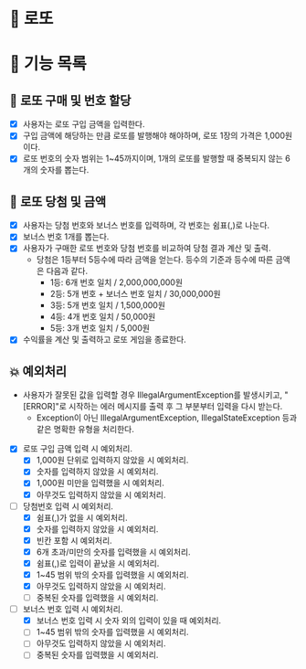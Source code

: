 # 🚀 로또

# 📝 기능 목록

## 💸 로또 구매 및 번호 할당

- [X] 사용자는 로또 구입 금액을 입력한다.
- [X] 구입 금액에 해당하는 만큼 로또를 발행해야 해야하며, 로또 1장의 가격은 1,000원이다.
- [X] 로또 번호의 숫자 범위는 1~45까지이며, 1개의 로또를 발행할 때 중복되지 않는 6개의 숫자를 뽑는다.

## 🎉 로또 당첨 및 금액

- [X] 사용자는 당첨 번호와 보너스 번호를 입력하며, 각 번호는 쉼표(,)로 나눈다.
- [X] 보너스 번호 1개를 뽑는다.
- [X] 사용자가 구매한 로또 번호와 당첨 번호를 비교하여 당첨 결과 계산 및 출력.
    - 당첨은 1등부터 5등수에 따라 금액을 얻는다. 등수의 기준과 등수에 따른 금액은 다음과 같다.
        - 1등: 6개 번호 일치 / 2,000,000,000원
        - 2등: 5개 번호 + 보너스 번호 일치 / 30,000,000원
        - 3등: 5개 번호 일치 / 1,500,000원
        - 4등: 4개 번호 일치 / 50,000원
        - 5등: 3개 번호 일치 / 5,000원
- [X] 수익률을 계산 및 출력하고 로또 게임을 종료한다.

## 💥 예외처리

- 사용자가 잘못된 값을 입력할 경우 IllegalArgumentException를 발생시키고, "[ERROR]"로 시작하는 에러 메시지를 출력 후 그 부분부터 입력을 다시 받는다.
    - Exception이 아닌 IllegalArgumentException, IllegalStateException 등과 같은 명확한 유형을 처리한다.


- [X] 로또 구입 금액 입력 시 예외처리.
    - [X] 1,000원 단위로 입력하지 않았을 시 예외처리.
    - [X] 숫자를 입력하지 않았을 시 예외처리.
    - [X] 1,000원 미만을 입력했을 시 예외처리.
    - [X] 아무것도 입력하지 않았을 시 예외처리.
- [ ] 당첨번호 입력 시 예외처리.
    - [X] 쉼표(,)가 없을 시 예외처리.
    - [X] 숫자를 입력하지 않았을 시 예외처리.
    - [X] 빈칸 포함 시 예외처리.
    - [X] 6개 초과/미만의 숫자를 입력했을 시 예외처리.
    - [X] 쉼표(,)로 입력이 끝났을 시 예외처리.
    - [X] 1~45 범위 밖의 숫자를 입력했을 시 예외처리.
    - [X] 아무것도 입력하지 않았을 시 예외처리.
    - [ ] 중복된 숫자를 입력했을 시 예외처리.
- [ ] 보너스 번호 입력 시 예외처리.
    - [X] 보너스 번호 입력 시 숫자 외의 입력이 있을 때 예외처리.
    - [ ] 1~45 범위 밖의 숫자를 입력했을 시 예외처리.
    - [ ] 아무것도 입력하지 않았을 시 예외처리.
    - [ ] 중복된 숫자를 입력했을 시 예외처리.
